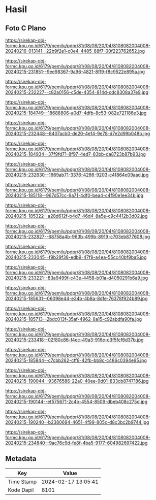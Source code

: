 # Hasil

## Foto C Plano

https://sirekap-obj-formc.kpu.go.id/6179/pemilu/pdpr/81/08/08/20/04/8108082004008-20240216-013141--22b9f2e1-c0e4-4485-88f7-00f223762652.jpg

https://sirekap-obj-formc.kpu.go.id/6179/pemilu/pdpr/81/08/08/20/04/8108082004008-20240215-231851--9ee98367-9a96-4821-8ff9-f8c9522e895a.jpg

https://sirekap-obj-formc.kpu.go.id/6179/pemilu/pdpr/81/08/08/20/04/8108082004008-20240215-232227--c82a0156-c5de-4354-814d-cdc8308a37e9.jpg

https://sirekap-obj-formc.kpu.go.id/6179/pemilu/pdpr/81/08/08/20/04/8108082004008-20240215-184749--18688806-a0d7-4dfb-8c53-082e721186e3.jpg

https://sirekap-obj-formc.kpu.go.id/6179/pemilu/pdpr/81/08/08/20/04/8108082004008-20240215-232448--8407acb0-de20-4e14-9e78-d7e2d99b048b.jpg

https://sirekap-obj-formc.kpu.go.id/6179/pemilu/pdpr/81/08/08/20/04/8108082004008-20240215-184934--37f9fd71-8f97-4ed7-83bb-da8723b87b93.jpg

https://sirekap-obj-formc.kpu.go.id/6179/pemilu/pdpr/81/08/08/20/04/8108082004008-20240215-232630--1669ab71-3376-4266-9203-c4f864e09aad.jpg

https://sirekap-obj-formc.kpu.go.id/6179/pemilu/pdpr/81/08/08/20/04/8108082004008-20240215-185118--967d57cc-9a71-4df0-bea4-c4f90e1ee34b.jpg

https://sirekap-obj-formc.kpu.go.id/6179/pemilu/pdpr/81/08/08/20/04/8108082004008-20240215-185322--a28d612f-b4d7-46d4-8a5e-c9c4412b3d02.jpg

https://sirekap-obj-formc.kpu.go.id/6179/pemilu/pdpr/81/08/08/20/04/8108082004008-20240215-232827--68758a4b-963b-499b-8919-c703eb877608.jpg

https://sirekap-obj-formc.kpu.go.id/6179/pemilu/pdpr/81/08/08/20/04/8108082004008-20240215-233045--f9b29f38-edb9-47f9-a4ea-55cc40bf9ba5.jpg

https://sirekap-obj-formc.kpu.go.id/6179/pemilu/pdpr/81/08/08/20/04/8108082004008-20240215-233221--83a9499f-c43e-4458-b01a-d4050291b6a9.jpg

https://sirekap-obj-formc.kpu.go.id/6179/pemilu/pdpr/81/08/08/20/04/8108082004008-20240215-185631--06098e44-e34b-4b8a-8dfe-76378f924b89.jpg

https://sirekap-obj-formc.kpu.go.id/6179/pemilu/pdpr/81/08/08/20/04/8108082004008-20240215-185713--2bdc013f-35af-4962-8a15-c92abdfa90fa.jpg

https://sirekap-obj-formc.kpu.go.id/6179/pemilu/pdpr/81/08/08/20/04/8108082004008-20240215-233418--02f80c86-f4ec-49a3-916e-c3f5fcf6d37b.jpg

https://sirekap-obj-formc.kpu.go.id/6179/pemilu/pdpr/81/08/08/20/04/8108082004008-20240215-185844--c7cbb262-cff8-42fb-bb8c-c486c0394e95.jpg

https://sirekap-obj-formc.kpu.go.id/6179/pemilu/pdpr/81/08/08/20/04/8108082004008-20240215-190044--93676586-22a0-40ee-9d01-833cb8747186.jpg

https://sirekap-obj-formc.kpu.go.id/6179/pemilu/pdpr/81/08/08/20/04/8108082004008-20240215-190144--ef575671-2c4b-4554-8509-dbeb408c275d.jpg

https://sirekap-obj-formc.kpu.go.id/6179/pemilu/pdpr/81/08/08/20/04/8108082004008-20240215-190240--b2380694-4651-4f99-805c-d8c3bc2b9744.jpg

https://sirekap-obj-formc.kpu.go.id/6179/pemilu/pdpr/81/08/08/20/04/8108082004008-20240215-234840--9ac76c9d-fe8f-4ba5-9177-604982697422.jpg


## Metadata

| Key        | Value               |
| ---------- | ------------------- |
| Time Stamp | 2024-02-17 13:05:41 |
| Kode Dapil | 8101                |



